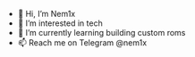 - 👋 Hi, I’m Nem1x
- 👀 I’m interested in tech
- 🌱 I’m currently learning building custom roms
- 📫 Reach me on Telegram @nem1x

<!---
Nem1xx/Nem1xx is a ✨ special ✨ repository because its `README.md` (this file) appears on your GitHub profile.
You can click the Preview link to take a look at your changes.
--->
